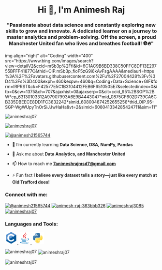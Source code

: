 <h1 align="center">Hi 👋, I'm Animesh Raj</h1>
<h3 align="center">"Passionate about data science and constantly exploring new skills to grow and innovate. A dedicated learner on a journey to master analytics and problem-solving. Off the screen, a proud Manchester United fan who lives and breathes football! ⚽🔥"</h3>
img align="right" alt="Coding" width="400" src="https://www.bing.com/images/search?view=detailV2&ccid=mSb3p%2Ffi&id=6C1AC9B6BD338C50FFC8DF13E29755BFFF41877C&thid=OIP.mSb3p_fioF5zG9i6kAvFsgAAAA&mediaurl=https%3A%2F%2Favatars.githubusercontent.com%2Fu%2F27004428%3Fv%3D4%3Fs%3D400&exph=460&expw=460&q=Coding+Data+Science+GIF&form=IRPRST&ck=F42577E5C1B3104412FEB6F6510505E7&selectedindex=0&itb=0&cw=1375&ch=707&ajaxhist=0&ajaxserp=0&cit=ccid_95%2BSGP%2BW*cp_63130103312A97907993A6E9B4443047*mid_0875CF602D739CA6CB335DBEECE8DD1FC3632242*simid_608004874252655256*thid_OIP.95-SGP-WgWUpyTnOrSiJJwHaHa&vt=2&simid=608041334285424711&sim=11"

<p align="left"> <img src="https://komarev.com/ghpvc/?username=animeshraj07&label=Profile%20views&color=f01505&style=plastic" alt="animeshraj07" /> </p>

<p align="left"> <a href="https://github.com/ryo-ma/github-profile-trophy"><img src="https://github-profile-trophy.vercel.app/?username=animeshraj07" alt="animeshraj07" /></a> </p>

<p align="left"> <a href="https://twitter.com/@animesh21565744" target="blank"><img src="https://img.shields.io/twitter/follow/@animesh21565744?logo=twitter&style=for-the-badge" alt="@animesh21565744" /></a> </p>

- 🌱 I’m currently learning **Data Science, DSA, NumPy, Pandas**

- 💬 Ask me about **Data Analytics, and Manchester United**

- 📫 How to reach me **7animeshrajmsd7@gmail.com**

- ⚡ Fun fact **I believe every dataset tells a story—just like every match at Old Trafford does!**

<h3 align="left">Connect with me:</h3>
<p align="left">
<a href="https://twitter.com/@animesh21565744" target="blank"><img align="center" src="https://raw.githubusercontent.com/rahuldkjain/github-profile-readme-generator/master/src/images/icons/Social/twitter.svg" alt="@animesh21565744" height="30" width="40" /></a>
<a href="https://linkedin.com/in/animesh-raj-363bbb326" target="blank"><img align="center" src="https://raw.githubusercontent.com/rahuldkjain/github-profile-readme-generator/master/src/images/icons/Social/linked-in-alt.svg" alt="animesh-raj-363bbb326" height="30" width="40" /></a>
<a href="https://instagram.com/animeshraj3085" target="blank"><img align="center" src="https://raw.githubusercontent.com/rahuldkjain/github-profile-readme-generator/master/src/images/icons/Social/instagram.svg" alt="animeshraj3085" height="30" width="40" /></a>
<a href="https://www.leetcode.com/animeshraj07" target="blank"><img align="center" src="https://raw.githubusercontent.com/rahuldkjain/github-profile-readme-generator/master/src/images/icons/Social/leet-code.svg" alt="animeshraj07" height="30" width="40" /></a>
</p>

<h3 align="left">Languages and Tools:</h3>
<p align="left"> <a href="https://www.cprogramming.com/" target="_blank" rel="noreferrer"> <img src="https://raw.githubusercontent.com/devicons/devicon/master/icons/c/c-original.svg" alt="c" width="40" height="40"/> </a> <a href="https://www.java.com" target="_blank" rel="noreferrer"> <img src="https://raw.githubusercontent.com/devicons/devicon/master/icons/java/java-original.svg" alt="java" width="40" height="40"/> </a> <a href="https://www.python.org" target="_blank" rel="noreferrer"> <img src="https://raw.githubusercontent.com/devicons/devicon/master/icons/python/python-original.svg" alt="python" width="40" height="40"/> </a> </p>

<p><img align="left" src="https://github-readme-stats.vercel.app/api/top-langs?username=animeshraj07&show_icons=true&locale=en&layout=compact" alt="animeshraj07" /></p>

<p>&nbsp;<img align="center" src="https://github-readme-stats.vercel.app/api?username=animeshraj07&show_icons=true&theme=tokyonight&locale=en" alt="animeshraj07" /></p>

<p><img align="center" src="https://github-readme-streak-stats.herokuapp.com/?user=animeshraj07&" alt="animeshraj07" /></p>
